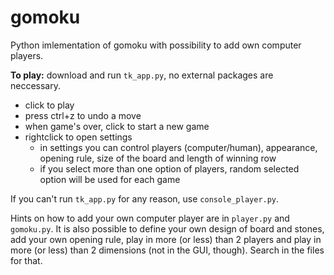 # gomoku
Python imlementation of gomoku with possibility to add own computer players.

**To play:** download and run `tk_app.py`, no external packages are neccessary.
 - click to play
 - press ctrl+z to undo a move
 - when game's over, click to start a new game
 - rightclick to open settings
    - in settings you can control players (computer/human), appearance, opening rule, size of the board and length of winning row
    - if you select more than one option of players,
      random selected option will be used for each game

If you can't run `tk_app.py` for any reason, use `console_player.py`.

Hints on how to add your own computer player are in `player.py` and `gomoku.py`. 
It is also possible to define your own design of board and stones, add your own opening rule,
play in more (or less) than 2 players and play in more (or less) than 2 dimensions (not in the GUI, though). Search in the files for that.
